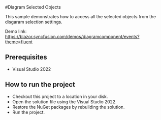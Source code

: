 #Diagram Selected Objects

This sample demonstrates how to access all the selected objects from the disgaram selection settings.

Demo link:
https://blazor.syncfusion.com/demos/diagramcomponent/events?theme=fluent

## Prerequisites

* Visual Studio 2022

## How to run the project

* Checkout this project to a location in your disk.
* Open the solution file using the Visual Studio 2022.
* Restore the NuGet packages by rebuilding the solution.
* Run the project.

